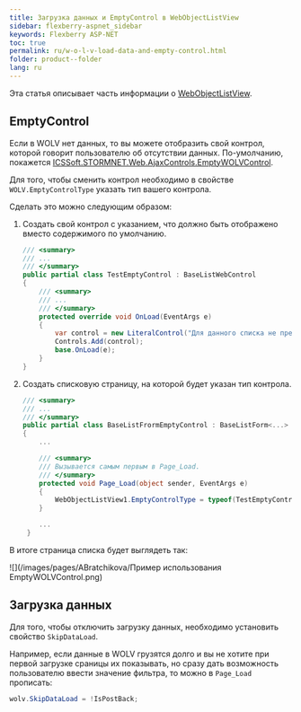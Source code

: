 ```yaml
---
title: Загрузка данных и EmptyControl в WebObjectListView
sidebar: flexberry-aspnet_sidebar
keywords: Flexberry ASP-NET
toc: true
permalink: ru/w-o-l-v-load-data-and-empty-control.html
folder: product--folder
lang: ru
---
```

Эта статья описывает часть информации о [WebObjectListView](web-object-list-view.html).

## EmptyControl

Если в WOLV нет данных, то вы можете отобразить свой контрол, которой говорит пользователю об отсутствии данных. По-умолчанию, покажется
[ICSSoft.STORMNET.Web.AjaxControls.EmptyWOLVControl](http://storm:20013/class_i_c_s_soft_1_1_s_t_o_r_m_n_e_t_1_1_web_1_1_ajax_controls_1_1_empty_w_o_l_v_control.html).

Для того, чтобы сменить контрол необходимо в свойстве `WOLV.EmptyControlType` указать тип вашего контрола.

Сделать это можно следующим образом:

1. Создать свой контрол с указанием, что должно быть отображено вместо содержимого по умолчанию.

    ```cs
    /// <summary>
    /// ...
    /// </summary>
    public partial class TestEmptyControl : BaseListWebControl
    {
        /// <summary>
        /// ...
        /// </summary>
        protected override void OnLoad(EventArgs e)
        {
            var control = new LiteralControl("Для данного списка не предусмотрено данных");
            Controls.Add(control);
            base.OnLoad(e);
        }
    }
    ```

2. Создать списковую страницу, на которой будет указан тип контрола.

    ```cs
    /// <summary>
    /// ...
    /// </summary>
    public partial class BaseListFrormEmptyControl : BaseListForm<...>
    {
        ...

        /// <summary>
        /// Вызывается самым первым в Page_Load.
        /// </summary>
        protected void Page_Load(object sender, EventArgs e)
        {
            WebObjectListView1.EmptyControlType = typeof(TestEmptyControl);
        }

        ...
     }
    ```

В итоге страница списка будет выглядеть так:

![](/images/pages/ABratchikova/Пример использования EmptyWOLVControl.png)

## Загрузка данных
Для того, чтобы отключить загрузку данных, необходимо установить свойство `SkipDataLoad`.

Например, если данные в WOLV грузятся долго и вы не хотите при первой загрузке сраницы их показывать, но сразу дать возможность пользователю ввести значение
фильтра, то можно в `Page_Load` прописать:

```cs
wolv.SkipDataLoad = !IsPostBack;
```
